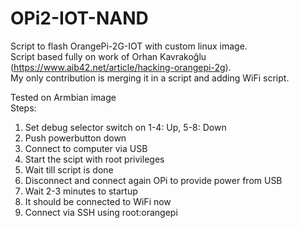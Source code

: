 # OPi2-IOT-NAND
Script to flash OrangePi-2G-IOT with custom linux image.  
Script based fully on work of Orhan Kavrakoğlu (https://www.aib42.net/article/hacking-orangepi-2g).  
My only contribution is merging it in a script and adding WiFi script.  
  
Tested on Armbian image  
Steps:  
1. Set debug selector switch on 1-4: Up, 5-8: Down
2. Push powerbutton down
3. Connect to computer via USB
4. Start the scipt with root privileges
5. Wait till script is done
6. Disconnect and connect again OPi to provide power from USB
7. Wait 2-3 minutes to startup
8. It should be connected to WiFi now
9. Connect via SSH using root:orangepi
